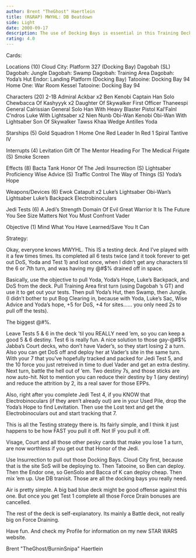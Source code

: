 ```yaml
---
author: Brent "TheGhost" Haertlein
title: (R&RAP) MWYHL: DB Beatdown
side: Light
date: 2000-09-17
description: The use of Docking Bays is essential in this Training Deck.
rating: 4.0
---
```

Cards: 

Locations (10)
Cloud City: Platform 327 (Docking Bay)
Dagobah (SL)
Dagobah: Jungle
Dagobah: Swamp
Dagobah: Training Area
Dagobah: Yoda&#8217;s Hut
Endor: Landing Platform (Docking Bay)
Tatooine: Docking Bay 94
Home One: War Room
Kessel
Tatooine: Docking Bay 94

Characters (20)
2-1B
Admiral Ackbar x2
Ben Kenobi
Captain Han Solo
Chewbacca Of Kashyyyk x2
Daughter Of Skywalker
First Officer Thaneespi
General Calrissian
General Solo
Han With Heavy Blaster Pistol
Kal&#8217;Falnl C&#8217;ndros
Luke With Lightsaber x2
Nien Nunb
Obi-Wan Kenobi
Obi-Wan With Lightsaber
Son Of Skywalker
Tawss Khaa
Wedge Antilles
Yoda

Starships (5)
Gold Squadron 1
Home One
Red Leader In Red 1
Spiral
Tantive IV

Interrupts (4)
Levitation
Gift Of The Mentor
Heading For The Medical Frigate (S)
Smoke Screen

Effects (8)
Bacta Tank
Honor Of The Jedi
Insurrection (S)
Lightsaber Proficiency
Wise Advice (S)
Traffic Control
The Way of Things (S)
Yoda&#8217;s Hope

Weapons/Devices (6)
Ewok Catapult x2
Luke&#8217;s Lightsaber
Obi-Wan&#8217;s Lightsaber
Luke&#8217;s Backpack
Electrobinoculars

Jedi Tests (6)
A Jedi&#8217;s Strength
Domain Of Evil
Great Warrior
It Is The Future You See
Size Matters Not
You Must Confront Vader

Objective (1)
Mind What You Have Learned/Save You It Can  

Strategy: 

Okay, everyone knows MWYHL. This IS a testing deck. And I&#8217;ve played with it a few times times. Its completed all 6 tests twice (and it took forever to get out DoS, Yoda and Test 1) and lost once, when I didn&#8217;t get any characters til the 6 or 7th turn, and was having my @#$% drained off in space.

Basically, use the objective to pull Yoda, Yoda&#8217;s Hope, Luke&#8217;s Backpack, and DoS from the deck. Pull Training Area first turn (using Dagobah
&#8217;s GT) and use it to get out your tests. Then pull Yoda&#8217;s Hut, then Swamp, then Jungle. (I didn&#8217;t bother to put Bog Clearing in, because with Yoda, Luke&#8217;s Sac, Wise Advice and Yoda&#8217;s hope, +5 for DoS, +4 for sites...... you only need 2s to pull off the tests).

The biggest @#$% about Testing has always been Jedi Test 3. With The Way of Things, that is automatically completed. Not only that, but now your DoS (or SoS, if you decided to train him, but DoS is better in this situation) is Lanspeed = 2. So that stupid Jedi Test 2 can&#8217;t really evade you. Also, it helps to get Yoda to his hut before you pull DoS of that swampy sack of @#$%.

Leave Tests 5 & 6 in the deck &#8217;til you REALLY need &#8217;em, so you can keep a good 5 & 6 destiny. Test 6 is really fun. A nice solution to those gay-@#$% Jabba&#8217;s Court decks, who don&#8217;t have Vader&#8217;s, so they start losing 2 a turn. Also you can get DoS off and deploy her at Vader&#8217;s site in the same turn. With your 7 that you&#8217;ve hopefully tracked and packed for Jedi Test 5, and the 10 force you just retreived in time to duel Vader and get an extra destiny. Next turn, battle the hell out of &#8217;em. Two destiny 7s, and those sticks are now auto-hit. Not to mention you can reduce their destiny by 1 (any destiny) and reduce the attrition by 2, its a real saver for those EPPs.

Also, right after you complete Jedi Test 4, if you KNOW that Electrobinoculars (if they aren&#8217;t already out) are in your Used Pile, drop the Yoda&#8217;s Hope to find Levitation. Then use the Lost text and get the Electrobinoculars out and start tracking that 7.

This is all the Testing strategy there is. Its fairly simple, and I think it just happens to be how FAST you pull it off. Not IF you pull it off.

Visage, Court and all those other pesky cards that make you lose 1 a turn, are now worthless if you get out that Honor of the Jedi.

Use Insurrection to pull out those Docking Bays. Cloud City first, because that is the site SoS will be deploying to. Then Tatooine, so Ben can deploy. Then the Endor one, so GenSolo and Bacca of K can deploy cheap. Then mix &#8217;em up. Use DB tranisit. Those are all the docking bays you really need.

Air is pretty simple. A big bad blue deck might be good offense against this one. But once you get Test 1 complete all those Force Drain bonuses are cancelled.

The rest of the deck is self-explanatory. Its mainly a Battle deck, not really big on Force Draining.

Have fun. And check my Profile for information on my new STAR WARS website.

Brent "TheGhost/BurninSnipa" Haertlein 